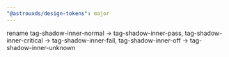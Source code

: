 ```yaml
---
"@astrouxds/design-tokens": major
---
```


rename tag-shadow-inner-normal -> tag-shadow-inner-pass, tag-shadow-inner-critical -> tag-shadow-inner-fail, tag-shadow-inner-off -> tag-shadow-inner-unknown
